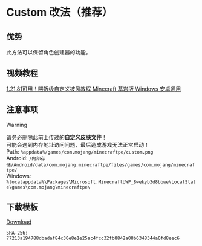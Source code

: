 # Custom 改法（推荐）
## 优势
此方法可以保留角色创建器的功能。

## 视频教程
[1.21.81可用！喂饭级自定义披风教程 Minecraft 基岩版 Windows 安卓通用](https://b23.tv/BV1HU73zcEHy)

## 注意事项

> [!WARNING]
请务必删除此前上传过的**自定义皮肤文件**！  
可能会遇到内存地址访问问题，最后造成游戏无法正常启动！  
Path: `%appdata%/games/com.mojang/minecraftpe/custom.png`  
Android: `/内部存储/Android/data/com.mojang.minecraftpe/files/games/com.mojang/minecraftpe/`  
Windows: `%localappdata%\Packages\Microsoft.MinecraftUWP_8wekyb3d8bbwe\LocalState\games\com.mojang\minecraftpe\`

## 下载模板
[Download](/assets/files/custom-template.zip)
```
SHA-256: 77213a194788dbadaf84c30e8e1e25ac4fcc32fb8842a08b6348344a0fd8eec6
```
